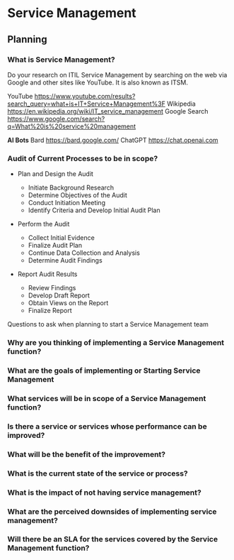 # Service Management
## Planning ##
### What is Service Management?

Do your research on ITIL Service Management by searching on the web via Google and other sites like YouTube. It is also known as ITSM.

YouTube https://www.youtube.com/results?search_query=what+is+IT+Service+Management%3F
Wikipedia https://en.wikipedia.org/wiki/IT_service_management
Google Search https://www.google.com/search?q=What%20is%20service%20management

**AI Bots**
Bard https://bard.google.com/
ChatGPT https://chat.openai.com


### Audit of Current Processes to be in scope?

- Plan and Design the Audit
	- Initiate Background Research
	- Determine Objectives of the Audit
	- Conduct Initiation Meeting
	- Identify Criteria and Develop Initial Audit Plan

- Perform the Audit
	- Collect Initial Evidence
	- Finalize Audit Plan
	- Continue Data Collection and Analysis
	- Determine Audit Findings

- Report Audit Results
	- Review Findings
	- Develop Draft Report
	- Obtain Views on the Report
	- Finalize Report


Questions to ask when planning to start a Service Management team
### Why are you thinking of implementing a Service Management function?



### What are the goals of implementing or Starting Service Management
### What services will be in scope of a Service Management function?
### Is there a service or services whose performance can be improved?
### What will be the benefit of the improvement?
### What is the current state of the service or process?
### What is the impact of not having service management?
### What are the perceived downsides of implementing service management?
### Will there be an SLA for the services covered by the Service Management function?



